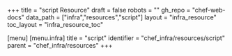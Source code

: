 +++
title = "script Resource"
draft = false
robots = ""
gh_repo = "chef-web-docs"
data_path = ["infra","resources","script"]
layout = "infra_resource"
toc_layout = "infra_resource_toc"

[menu]
  [menu.infra]
    title = "script"
    identifier = "chef_infra/resources/script"
    parent = "chef_infra/resources"
+++

<!-- The contents of this page are automatically generated from the script.yaml file in the data directory. -->
<!-- To suggest a change, edit the https://github.com/chef/chef/blob/main/lib/chef/resource/script.rb file
      and submit a pull request to the https://github.com/chef/chef repository. -->
